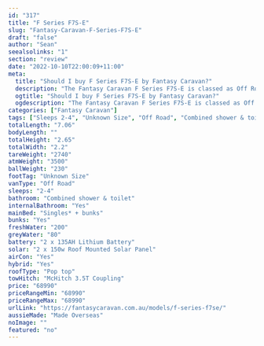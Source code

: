 ```yaml
---
id: "317"
title: "F Series F7S-E"
slug: "Fantasy-Caravan-F-Series-F7S-E"
draft: "false"
author: "Sean"
seealsolinks: "1"
section: "review"
date: "2022-10-10T22:00:09+11:00"
meta:
  title: "Should I buy F Series F7S-E by Fantasy Caravan?"
  description: "The Fantasy Caravan F Series F7S-E is classed as Off Road, and sleeps 2-4 people. It is Made Overseas and comes in at Unknown Size. It generally has Combined shower & toilet."
  ogtitle: "Should I buy F Series F7S-E by Fantasy Caravan?"
  ogdescription: "The Fantasy Caravan F Series F7S-E is classed as Off Road, and sleeps 2-4 people. It is Made Overseas and comes in at Unknown Size. It generally has Combined shower & toilet."
categories: ["Fantasy Caravan"]
tags: ["Sleeps 2-4", "Unknown Size", "Off Road", "Combined shower & toilet", "Pop top", "60 - 70k", "Made Overseas"]
totalLength: "7.06"
bodyLength: ""
totalHeight: "2.65"
totalWidth: "2.2"
tareWeight: "2740"
atmWeight: "3500"
ballWeight: "230"
footTag: "Unknown Size"
vanType: "Off Road"
sleeps: "2-4"
bathroom: "Combined shower & toilet"
internalBathroom: "Yes"
mainBed: "Singles* + bunks"
bunks: "Yes"
freshWater: "200"
greyWater: "80"
battery: "2 x 135AH Lithium Battery"
solar: "2 x 150w Roof Mounted Solar Panel"
airCon: "Yes"
hybrid: "Yes"
roofType: "Pop top"
towHitch: "McHitch 3.5T Coupling"
price: "68990"
priceRangeMin: "68990"
priceRangeMax: "68990"
urlLink: "https://fantasycaravan.com.au/models/f-series-f7se/"
aussieMade: "Made Overseas"
noImage: ""
featured: "no"
---
```

